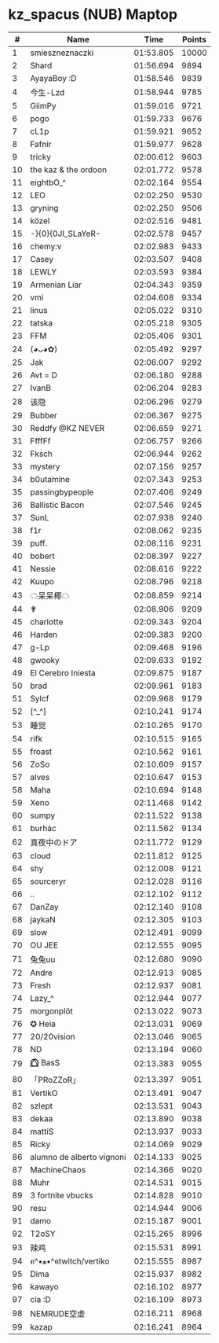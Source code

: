 # kz_spacus (NUB) Maptop

|  # | Name | Time | Points |
|-------------- | -------------- | -------------- | -------------- | 
| 1 | smieszneznaczki | 01:53.805 | 10000 | 
| 2 | Shard | 01:56.694 | 9894 | 
| 3 | AyayaBoy :D | 01:58.546 | 9839 | 
| 4 | 今生-Lzd | 01:58.944 | 9785 | 
| 5 | GiimPy | 01:59.016 | 9721 | 
| 6 | pogo | 01:59.733 | 9676 | 
| 7 | cL1p | 01:59.921 | 9652 | 
| 8 | Fafnir | 01:59.977 | 9628 | 
| 9 | tricky | 02:00.612 | 9603 | 
| 10 | the kaz & the ordoon | 02:01.772 | 9578 | 
| 11 | eightbO_^ | 02:02.164 | 9554 | 
| 12 | LEO | 02:02.250 | 9530 | 
| 13 | gryning | 02:02.250 | 9506 | 
| 14 | közel | 02:02.516 | 9481 | 
| 15 | -}{0}{0JI_SLaYeR- | 02:02.578 | 9457 | 
| 16 | chemy:v | 02:02.983 | 9433 | 
| 17 | Casey | 02:03.507 | 9408 | 
| 18 | LEWLY | 02:03.593 | 9384 | 
| 19 | Armenian Liar | 02:04.343 | 9359 | 
| 20 | vmi | 02:04.608 | 9334 | 
| 21 | linus | 02:05.022 | 9310 | 
| 22 | tatska | 02:05.218 | 9305 | 
| 23 | FFM | 02:05.406 | 9301 | 
| 24 | (◕ᴗ◕✿) | 02:05.492 | 9297 | 
| 25 | Jak | 02:06.007 | 9292 | 
| 26 | Avt = D | 02:06.180 | 9288 | 
| 27 | IvanB | 02:06.204 | 9283 | 
| 28 | 该隐 | 02:06.296 | 9279 | 
| 29 | Bubber | 02:06.367 | 9275 | 
| 30 | Reddfy @KZ NEVER | 02:06.659 | 9271 | 
| 31 | FfffFf | 02:06.757 | 9266 | 
| 32 | Fksch | 02:06.944 | 9262 | 
| 33 | mystery | 02:07.156 | 9257 | 
| 34 | b0utamine | 02:07.343 | 9253 | 
| 35 | passingbypeople | 02:07.406 | 9249 | 
| 36 | Ballistic Bacon | 02:07.546 | 9245 | 
| 37 | SunL | 02:07.938 | 9240 | 
| 38 | f1r | 02:08.062 | 9235 | 
| 39 | puff. | 02:08.116 | 9231 | 
| 40 | bobert | 02:08.397 | 9227 | 
| 41 | Nessie | 02:08.616 | 9222 | 
| 42 | Kuupo | 02:08.796 | 9218 | 
| 43 | ☁呆呆椰☁ | 02:08.859 | 9214 | 
| 44 | ✟ | 02:08.906 | 9209 | 
| 45 | charlotte | 02:09.343 | 9204 | 
| 46 | Harden | 02:09.383 | 9200 | 
| 47 | g-Lp | 02:09.468 | 9196 | 
| 48 | gwooky | 02:09.633 | 9192 | 
| 49 | El Cerebro Iniesta | 02:09.875 | 9187 | 
| 50 | brad | 02:09.961 | 9183 | 
| 51 | Sylcf | 02:09.968 | 9179 | 
| 52 | [^_^] | 02:10.241 | 9174 | 
| 53 | 睡觉 | 02:10.265 | 9170 | 
| 54 | rifk | 02:10.515 | 9165 | 
| 55 | froast | 02:10.562 | 9161 | 
| 56 | ZoSo | 02:10.609 | 9157 | 
| 57 | alves | 02:10.647 | 9153 | 
| 58 | Maha | 02:10.694 | 9148 | 
| 59 | Xeno | 02:11.468 | 9142 | 
| 60 | sumpy | 02:11.522 | 9138 | 
| 61 | burhác | 02:11.562 | 9134 | 
| 62 | 真夜中のドア | 02:11.772 | 9129 | 
| 63 | cloud | 02:11.812 | 9125 | 
| 64 | shy | 02:12.008 | 9121 | 
| 65 | sourceryr | 02:12.028 | 9116 | 
| 66 | .. | 02:12.102 | 9112 | 
| 67 | DanZay | 02:12.140 | 9108 | 
| 68 | jaykaN | 02:12.305 | 9103 | 
| 69 | slow | 02:12.491 | 9099 | 
| 70 | OU JEE | 02:12.555 | 9095 | 
| 71 | 兔兔uu | 02:12.680 | 9090 | 
| 72 | Andre | 02:12.913 | 9085 | 
| 73 | Fresh | 02:12.937 | 9081 | 
| 74 | Lazy_^ | 02:12.944 | 9077 | 
| 75 | morgonplöt | 02:13.022 | 9073 | 
| 76 | ✪ Heia | 02:13.031 | 9069 | 
| 77 | 20/20vision | 02:13.046 | 9065 | 
| 78 | ND | 02:13.194 | 9060 | 
| 79 | ⭕⃤  BasS | 02:13.383 | 9055 | 
| 80 | 「PRoZZoR」 | 02:13.397 | 9051 | 
| 81 | VertikO | 02:13.491 | 9047 | 
| 82 | szlept | 02:13.531 | 9043 | 
| 83 | dekaa | 02:13.890 | 9038 | 
| 84 | mattiS | 02:13.937 | 9033 | 
| 85 | Ricky | 02:14.069 | 9029 | 
| 86 | alumno de alberto vignoni | 02:14.133 | 9025 | 
| 87 | MachineChaos | 02:14.366 | 9020 | 
| 88 | Muhr | 02:14.531 | 9015 | 
| 89 | 3 fortnite vbucks | 02:14.828 | 9010 | 
| 90 | resu | 02:14.944 | 9006 | 
| 91 | damo | 02:15.187 | 9001 | 
| 92 | T2oSY | 02:15.265 | 8996 | 
| 93 | 辣鸡 | 02:15.531 | 8991 | 
| 94 | ฅ^•ﻌ•^ฅtwitch/vertiko | 02:15.555 | 8987 | 
| 95 | Dima | 02:15.937 | 8982 | 
| 96 | kawayo | 02:16.102 | 8977 | 
| 97 | cia :D | 02:16.109 | 8973 | 
| 98 | NEMRUDE空虚 | 02:16.211 | 8968 | 
| 99 | kazap | 02:16.241 | 8964 | 

